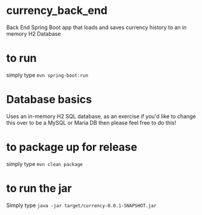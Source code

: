 # currency_back_end
Back End Spring Boot app that loads and saves currency history to an in memory H2 Database

# to run

simply type `mvn spring-boot:run`

# Database basics

Uses an in-memory H2 SQL database, as an exercise if you'd like to change this over to be a MySQL or Maria DB then please feel free to do this!

# to package up for release

simply type `mvn clean package`

# to run the jar

Simply type `java -jar target/currency-0.0.1-SNAPSHOT.jar`
